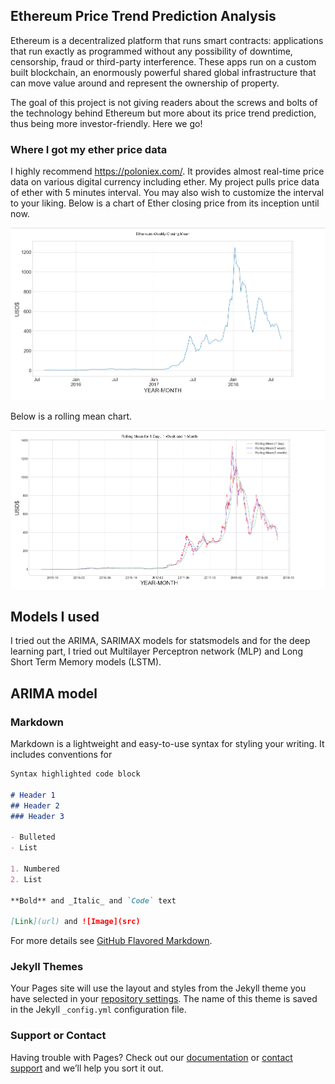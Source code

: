 ## Ethereum Price Trend Prediction Analysis 
Ethereum is a decentralized platform that runs smart contracts: applications that run exactly as programmed without any possibility of downtime, censorship, fraud or third-party interference. These apps run on a custom built blockchain, an enormously powerful shared global infrastructure that can move value around and represent the ownership of property.

The goal of this project is not giving readers about the screws and bolts of the technology behind Ethereum but more about its price trend prediction, thus being more investor-friendly. Here we go!

### Where I got my ether price data
I highly recommend https://poloniex.com/. It provides almost real-time price data on various digital currency including ether. My project pulls price data of ether with 5 minutes interval. You may also wish to customize the interval to your liking. Below is a chart of Ether closing price from its inception until now. 

![ethcloseprice](/image/ethcloseprice.png)

Below is a rolling mean chart. 

![rollingmeanchart](/image/rollingmeanchart.png)


## Models I used
I tried out the ARIMA, SARIMAX models for statsmodels and for the deep learning part, I tried out Multilayer Perceptron network (MLP) and Long Short Term Memory models (LSTM).

## ARIMA model





### Markdown

Markdown is a lightweight and easy-to-use syntax for styling your writing. It includes conventions for

```markdown
Syntax highlighted code block

# Header 1
## Header 2
### Header 3

- Bulleted
- List

1. Numbered
2. List

**Bold** and _Italic_ and `Code` text

[Link](url) and ![Image](src)
```

For more details see [GitHub Flavored Markdown](https://guides.github.com/features/mastering-markdown/).

### Jekyll Themes

Your Pages site will use the layout and styles from the Jekyll theme you have selected in your [repository settings](https://github.com/Matthew-Han-yy/capstone1/settings). The name of this theme is saved in the Jekyll `_config.yml` configuration file.

### Support or Contact

Having trouble with Pages? Check out our [documentation](https://help.github.com/categories/github-pages-basics/) or [contact support](https://github.com/contact) and we’ll help you sort it out.
